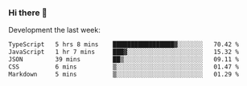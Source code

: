 ### Hi there 👋

Development the last week:
<!--START_SECTION:waka-->

```txt
TypeScript   5 hrs 8 mins    █████████████████▓░░░░░░░   70.42 %
JavaScript   1 hr 7 mins     ███▓░░░░░░░░░░░░░░░░░░░░░   15.32 %
JSON         39 mins         ██▒░░░░░░░░░░░░░░░░░░░░░░   09.11 %
CSS          6 mins          ▒░░░░░░░░░░░░░░░░░░░░░░░░   01.47 %
Markdown     5 mins          ▒░░░░░░░░░░░░░░░░░░░░░░░░   01.29 %
```

<!--END_SECTION:waka-->

<!--
**JASONPANGGO/jasonpanggo** is a ✨ _special_ ✨ repository because its `README.md` (this file) appears on your GitHub profile.

Here are some ideas to get you started:

- 🔭 I’m currently working on ...
- 🌱 I’m currently learning ...
- 👯 I’m looking to collaborate on ...
- 🤔 I’m looking for help with ...
- 💬 Ask me about ...
- 📫 How to reach me: ...
- 😄 Pronouns: ...
- ⚡ Fun fact: ...
-->
